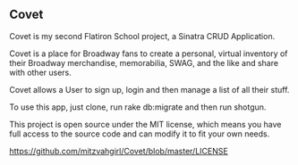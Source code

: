 

## Covet

Covet is my second Flatiron School project, a Sinatra CRUD Application.

Covet is a place for Broadway fans to create a personal, virtual inventory of their Broadway merchandise, memorabilia, SWAG, and the like and share with other users.

Covet allows a User to sign up, login and then manage a list of all their stuff.

To use this app, just clone, run rake db:migrate and then run shotgun.

This project is open source under the MIT license, which means you have full access to the source code and can modify it to fit your own needs.

https://github.com/mitzvahgirl/Covet/blob/master/LICENSE